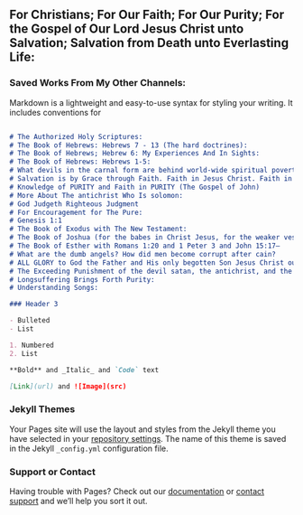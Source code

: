## For Christians; For Our Faith; For Our Purity; For the Gospel of Our Lord Jesus Christ unto Salvation; Salvation from Death unto Everlasting Life:

### Saved Works From My Other Channels:

Markdown is a lightweight and easy-to-use syntax for styling your writing. It includes conventions for

```markdown

# The Authorized Holy Scriptures: 
# The Book of Hebrews: Hebrews 7 - 13 (The hard doctrines): 
# The Book of Hebrews; Hebrew 6: My Experiences And In Sights:
# The Book of Hebrews: Hebrews 1-5:
# What devils in the carnal form are behind world-wide spiritual poverty which manifests in the earthly visible torment of children unawares? what are the false jews which use sorcery and lies to gain advantage with True Faith in Jesus Christ: [Link](url)
# Salvation is by Grace through Faith. Faith in Jesus Christ. Faith in His Resurrection. (Read For Saving Your Own Life): [Link](url)
# Knowledge of PURITY and Faith in PURITY (The Gospel of John)
# More About The antichrist Who Is solomon: 
# God Judgeth Righteous Judgment
# For Encouragement for The Pure:
# Genesis 1:1 
# The Book of Exodus with The New Testament:
# The Book of Joshua (for the babes in Christ Jesus, for the weaker vessels):
# The Book of Esther with Romans 1:20 and 1 Peter 3 and John 15:17–
# What are the dumb angels? How did men become corrupt after cain?
# ALL GLORY to God the Father and His only begotten Son Jesus Christ our Master Everlasting! The angels do rejoice!
# The Exceeding Punishment of the devil satan, the antichrist, and the false prophet:
# Longsuffering Brings Forth Purity:
# Understanding Songs:

### Header 3

- Bulleted
- List

1. Numbered
2. List

**Bold** and _Italic_ and `Code` text

[Link](url) and ![Image](src)
```

### Jekyll Themes

Your Pages site will use the layout and styles from the Jekyll theme you have selected in your [repository settings](https://github.com/MakeSureAndShow/MakeSureAndShow.github.io/settings/pages). The name of this theme is saved in the Jekyll `_config.yml` configuration file.

### Support or Contact

Having trouble with Pages? Check out our [documentation](https://docs.github.com/categories/github-pages-basics/) or [contact support](https://support.github.com/contact) and we’ll help you sort it out.
